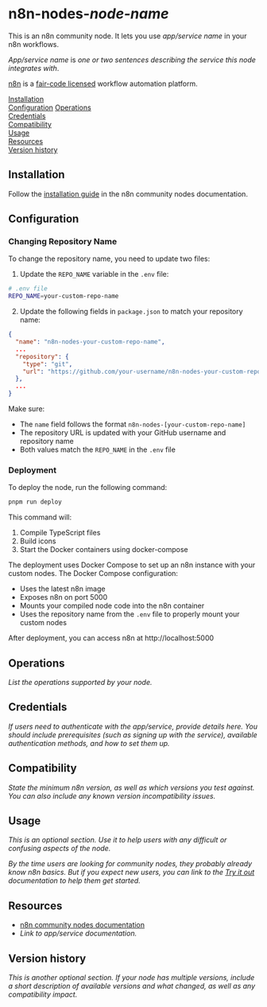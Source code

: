 # n8n-nodes-_node-name_

This is an n8n community node. It lets you use _app/service name_ in your n8n workflows.

_App/service name_ is _one or two sentences describing the service this node integrates with_.

[n8n](https://n8n.io/) is a [fair-code licensed](https://docs.n8n.io/reference/license/) workflow automation platform.

[Installation](#installation)  
[Configuration](#configuration)
[Operations](#operations)  
[Credentials](#credentials)  <!-- delete if no auth needed -->  
[Compatibility](#compatibility)  
[Usage](#usage)  <!-- delete if not using this section -->  
[Resources](#resources)  
[Version history](#version-history)  <!-- delete if not using this section -->  

## Installation

Follow the [installation guide](https://docs.n8n.io/integrations/community-nodes/installation/) in the n8n community nodes documentation.

## Configuration

### Changing Repository Name

To change the repository name, you need to update two files:

1. Update the `REPO_NAME` variable in the `.env` file:

```bash
# .env file
REPO_NAME=your-custom-repo-name
```

2. Update the following fields in `package.json` to match your repository name:

```json
{
  "name": "n8n-nodes-your-custom-repo-name",
  ...
  "repository": {
    "type": "git",
    "url": "https://github.com/your-username/n8n-nodes-your-custom-repo-name.git"
  },
  ...
}
```

Make sure:
- The `name` field follows the format `n8n-nodes-[your-custom-repo-name]`
- The repository URL is updated with your GitHub username and repository name
- Both values match the `REPO_NAME` in the `.env` file

### Deployment

To deploy the node, run the following command:

```bash
pnpm run deploy
```

This command will:
1. Compile TypeScript files
2. Build icons
3. Start the Docker containers using docker-compose

The deployment uses Docker Compose to set up an n8n instance with your custom nodes. The Docker Compose configuration:
- Uses the latest n8n image
- Exposes n8n on port 5000
- Mounts your compiled node code into the n8n container
- Uses the repository name from the `.env` file to properly mount your custom nodes

After deployment, you can access n8n at http://localhost:5000

## Operations

_List the operations supported by your node._

## Credentials

_If users need to authenticate with the app/service, provide details here. You should include prerequisites (such as signing up with the service), available authentication methods, and how to set them up._

## Compatibility

_State the minimum n8n version, as well as which versions you test against. You can also include any known version incompatibility issues._

## Usage

_This is an optional section. Use it to help users with any difficult or confusing aspects of the node._

_By the time users are looking for community nodes, they probably already know n8n basics. But if you expect new users, you can link to the [Try it out](https://docs.n8n.io/try-it-out/) documentation to help them get started._

## Resources

* [n8n community nodes documentation](https://docs.n8n.io/integrations/#community-nodes)
* _Link to app/service documentation._

## Version history

_This is another optional section. If your node has multiple versions, include a short description of available versions and what changed, as well as any compatibility impact._



